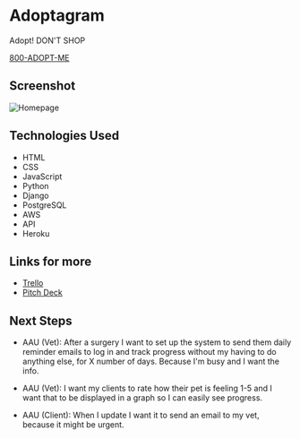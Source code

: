 # Adoptagram

Adopt! DON'T SHOP

[800-ADOPT-ME](https://adoptagram.herokuapp.com/)


## Screenshot
![Homepage](https://github.com/haileylujah/Project-3-phtdb/blob/master/main_app/imgs/Homepage.png?raw=true)


## Technologies Used
* HTML
* CSS
* JavaScript
* Python
* Django
* PostgreSQL
* AWS
* API
* Heroku


## Links for more

* [Trello](https://trello.com/b/b7bpeX8Y/project-3)
* [Pitch Deck](https://app.pitch.com/app/presentation/07652776-e827-42f0-b57f-4c3102188732/e0716f67-ea79-42ba-b461-8beaa93fddc9)


## Next Steps
* AAU (Vet):  After a surgery I want to set up the system to send them daily reminder emails to log in and track progress without my having to do anything else, for X number of days.  Because I'm busy and I want the info.

* AAU (Vet): I want my clients to rate how their pet is feeling 1-5 and I want that to be displayed in a graph so I can easily see progress.

* AAU (Client): When I update I want it to send an email to my vet, because it might be urgent.
